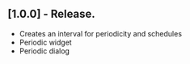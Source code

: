 ## [1.0.0] - Release.

* Creates an interval for periodicity and schedules
* Periodic widget
* Periodic dialog
